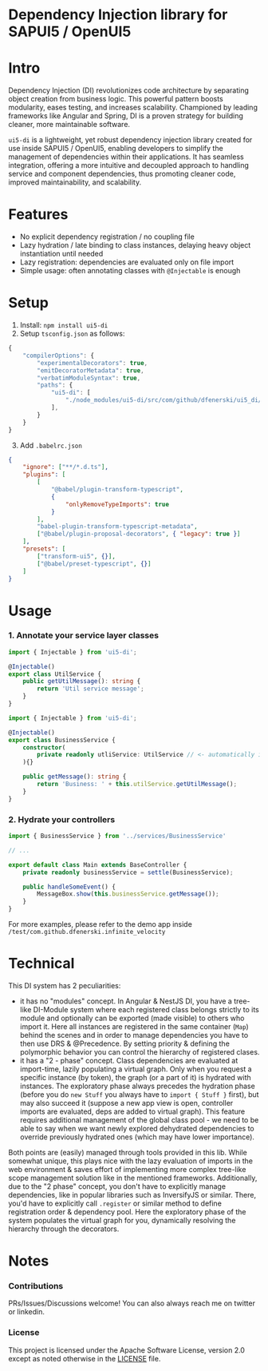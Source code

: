 # Dependency Injection library for SAPUI5 / OpenUI5

# Intro

Dependency Injection (DI) revolutionizes code architecture by separating object creation from business logic. This powerful pattern boosts modularity, eases testing, and increases scalability. Championed by leading frameworks like Angular and Spring, DI is a proven strategy for building cleaner, more maintainable software.

`ui5-di` is a lightweight, yet robust dependency injection library created for use inside SAPUI5 / OpenUI5, enabling developers to simplify the management of dependencies within their applications. It has seamless integration, offering a more intuitive and decoupled approach to handling service and component dependencies, thus promoting cleaner code, improved maintainability, and scalability. 

# Features

- No explicit dependency registration / no coupling file
- Lazy hydration / late binding to class instances, delaying heavy object instantiation until needed
- Lazy registration: dependencies are evaluated only on file import 
- Simple usage: often annotating classes with `@Injectable` is enough 


# Setup

1. Install: `npm install ui5-di`
2. Setup `tsconfig.json` as follows:
```typescript
{
    "compilerOptions": {
        "experimentalDecorators": true,
        "emitDecoratorMetadata": true,
        "verbatimModuleSyntax": true,
        "paths": {
            "ui5-di": [
                "./node_modules/ui5-di/src/com/github/dfenerski/ui5_di/Injector"
            ],
        }
    }
}
```
3. Add `.babelrc.json` 
```json
{
    "ignore": ["**/*.d.ts"],
    "plugins": [
        [
            "@babel/plugin-transform-typescript",
            {
                "onlyRemoveTypeImports": true
            }
        ],
        "babel-plugin-transform-typescript-metadata",
        ["@babel/plugin-proposal-decorators", { "legacy": true }]
    ],
    "presets": [
        ["transform-ui5", {}],
        ["@babel/preset-typescript", {}]
    ]
}
```

# Usage

### 1. Annotate your service layer classes

```typescript
import { Injectable } from 'ui5-di';

@Injectable()
export class UtilService {
    public getUtilMessage(): string {
        return 'Util service message';
    }
}
```

```typescript
import { Injectable } from 'ui5-di';

@Injectable()
export class BusinessService {
	constructor(
		private readonly utliService: UtilService // <- automatically instantiated!
	){}

    public getMessage(): string {
        return 'Business: ' + this.utilService.getUtilMessage();
    }
}
```

### 2. Hydrate your controllers


```typescript
import { BusinessService } from '../services/BusinessService'

// ...

export default class Main extends BaseController {
    private readonly businessService = settle(BusinessService);

    public handleSomeEvent() {
        MessageBox.show(this.businessService.getMessage());
    }
}
```


For more examples, please refer to the demo app inside `/test/com.github.dfenerski.infinite_velocity`

# Technical

This DI system has 2 peculiarities:

-   it has no "modules" concept. In Angular & NestJS DI, you have a tree-like DI-Module system where each registered class belongs strictly to its module and optionally can be exported (made visible) to others who import it.
    Here all instances are registered in the same container (`Map`) behind the scenes and in order to manage dependencies you have to then use DRS & @Precedence. By setting priority & defining the polymorphic behavior you can control the hierarchy of registered clases.
-   it has a "2 - phase" concept. Class dependencies are evaluated at import-time, lazily populating a virtual graph. Only when you request a specific instance (by token), the graph (or a part of it) is hydrated with instances. The exploratory phase always precedes the hydration phase (before you do `new Stuff` you always have to `import { Stuff }` first), but may also succeed it (suppose a new app view is open, controller imports are evaluated, deps are added to virtual graph). This feature requires additional management of the global class pool - we need to be able to say when we want newly explored dehydrated dependencies to override previously hydrated ones (which may have lower importance).

Both points are (easily) managed through tools provided in this lib. While somewhat unique, this plays nice with the lazy evaluation of imports in the web environment & saves effort of implementing more complex tree-like scope management solution like in the mentioned frameworks.
Additionally, due to the "2 phase" concept, you don't have to explicitly manage dependencies, like in popular libraries such as InversifyJS or similar. There, you'd have to explicitly call `.register` or similar method to define registration order & dependency pool. Here the exploratory phase of the system populates the virtual graph for you, dynamically resolving the hierarchy through the decorators.


# Notes

### Contributions

PRs/Issues/Discussions welcome! You can also always reach me on twitter or linkedin.

### License

This project is licensed under the Apache Software License, version 2.0 except as noted otherwise in the [LICENSE](LICENSE) file.

